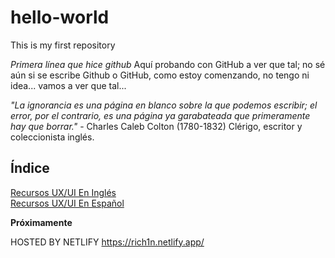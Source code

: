 # hello-world
This is my first repository

*Primera línea que hice github* Aquí probando con GitHub a ver que tal; no sé aún si se escribe Github o GitHub, como estoy comenzando, no tengo ni idea... vamos a ver que tal...

*"La ignorancia es una página en blanco sobre la que podemos escribir; el error, por el contrario, es una página ya garabateada que primeramente hay que borrar."* - Charles Caleb Colton (1780-1832) Clérigo, escritor y coleccionista inglés. 


## Índice

[Recursos UX/UI En Inglés](https://github.com/rich1n/hello-world/blob/master/Recursos-UX-UI-english.md)<br>
[Recursos UX/UI En Español](https://github.com/rich1n/hello-world/blob/master/Recursos-UX-UI-español.md)



**Próximamente**

HOSTED BY NETLIFY
https://rich1n.netlify.app/

